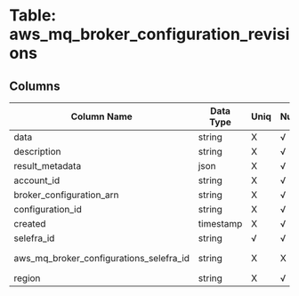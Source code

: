 # Table: aws_mq_broker_configuration_revisions

## Columns 

|  Column Name   |  Data Type  | Uniq | Nullable | Description | 
|  ----  | ----  | ----  | ----  | ---- | 
| data | string | X | √ |  | 
| description | string | X | √ |  | 
| result_metadata | json | X | √ |  | 
| account_id | string | X | √ |  | 
| broker_configuration_arn | string | X | √ |  | 
| configuration_id | string | X | √ |  | 
| created | timestamp | X | √ |  | 
| selefra_id | string | √ | √ | random id | 
| aws_mq_broker_configurations_selefra_id | string | X | X | fk to aws_mq_broker_configurations.selefra_id | 
| region | string | X | √ |  | 


